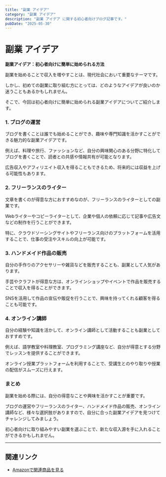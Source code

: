 ```yaml
---
title: "副業 アイデア"
category: "副業 アイデア"
description: "副業 アイデア に関する初心者向けブログ記事です。"
pubDate: "2025-05-30"
---
```


# 副業 アイデア

**副業アイデア：初心者向けに簡単に始められる方法**

副業を始めることで収入を増やすことは、現代社会において重要なテーマです。

しかし、初めての副業に取り組む方にとっては、どのようなアイデアが良いのか迷うこともあるかもしれません。

そこで、今回は初心者向けに簡単に始められる副業アイデアについてご紹介します。



### **1. ブログの運営**

ブログを書くことは誰でも始めることができ、趣味や専門知識を活かすことができる魅力的な副業アイデアです。

例えば、料理や旅行、ファッションなど、自分の興味関心のある分野に特化してブログを書くことで、読者との共感や情報共有が可能となります。

広告収入やアフィリエイト収入を得ることもできるため、将来的には収益を上げる可能性もあります。



### **2. フリーランスのライター**

文章を書くのが得意な方におすすめなのが、フリーランスのライターとしての副業です。

Webライターやコピーライターとして、企業や個人の依頼に応じて記事や広告文などの制作を行うことができます。

特に、クラウドソーシングサイトやフリーランス向けのプラットフォームを活用することで、仕事の受注やスキルの向上が可能です。



### **3. ハンドメイド作品の販売**

自分の手作りのアクセサリーや雑貨などを販売することも、副業として人気があります。

手芸やクラフトが得意な方は、オンラインショップやイベントで作品を販売することで収入を得ることができます。

SNSを活用して作品の宣伝や販促を行うことで、興味を持ってくれる顧客を得ることも可能です。



### **4. オンライン講師**

自分の経験や知識を活かして、オンライン講師として活動することも副業としておすすめです。

例えば、語学教室や料理教室、プログラミング講座など、自分が得意とする分野でレッスンを提供することができます。

オンライン授業プラットフォームを利用することで、受講生とのやり取りや授業の配信がスムーズに行えます。



### **まとめ**

副業を始める際には、自分の得意なことや興味を活かすことが重要です。

ブログの運営やフリーランスのライター、ハンドメイド作品の販売、オンライン講師など、様々な選択肢がありますので、自分に合った副業アイデアを見つけてチャレンジしてみましょう。

初心者向けに取り組みやすい副業を選ぶことで、新たな収入源を手に入れることができるかもしれません。



---

## 関連リンク

- [Amazonで関連商品を見る](https://www.amazon.co.jp/s?k=%E5%89%AF%E6%A5%AD+%E3%82%A2%E3%82%A4%E3%83%87%E3%82%A2&tag=autowritehubai-22)
